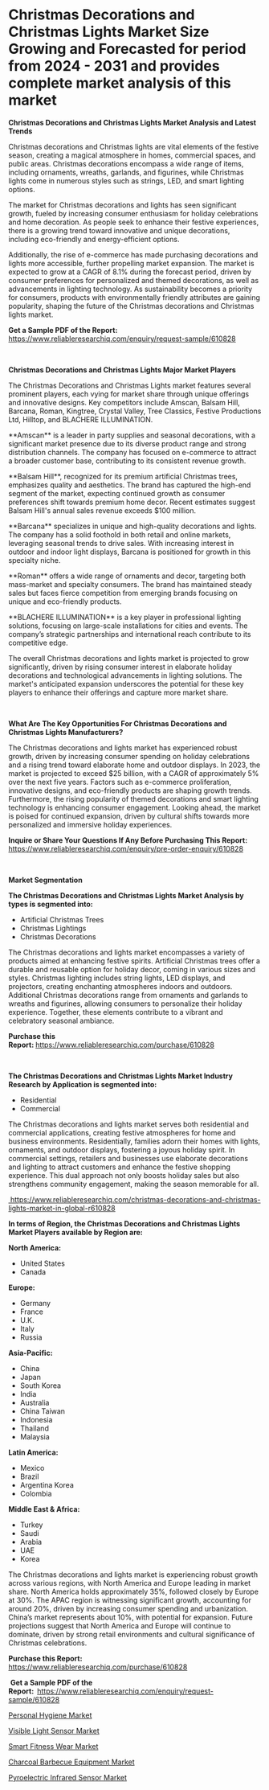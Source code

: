 <p><h1>Christmas Decorations and Christmas Lights Market Size Growing and Forecasted for period from 2024 - 2031 and provides complete market analysis of this market</h1></p><p><strong>Christmas Decorations and Christmas Lights Market Analysis and Latest Trends</strong></p>
<p><p>Christmas decorations and Christmas lights are vital elements of the festive season, creating a magical atmosphere in homes, commercial spaces, and public areas. Christmas decorations encompass a wide range of items, including ornaments, wreaths, garlands, and figurines, while Christmas lights come in numerous styles such as strings, LED, and smart lighting options. </p><p>The market for Christmas decorations and lights has seen significant growth, fueled by increasing consumer enthusiasm for holiday celebrations and home decoration. As people seek to enhance their festive experiences, there is a growing trend toward innovative and unique decorations, including eco-friendly and energy-efficient options.</p><p>Additionally, the rise of e-commerce has made purchasing decorations and lights more accessible, further propelling market expansion. The market is expected to grow at a CAGR of 8.1% during the forecast period, driven by consumer preferences for personalized and themed decorations, as well as advancements in lighting technology. As sustainability becomes a priority for consumers, products with environmentally friendly attributes are gaining popularity, shaping the future of the Christmas decorations and Christmas lights market.</p></p>
<p><strong>Get a Sample PDF of the Report:&nbsp;</strong> <a href="https://www.reliableresearchiq.com/enquiry/request-sample/610828?utm_campaign=1132&utm_medium=2&utm_source=Github&utm_content=ia&utm_term=29092024&utm_id=christmas-decorations-and-christmas-lights">https://www.reliableresearchiq.com/enquiry/request-sample/610828</a></p>
<p>&nbsp;</p>
<p><strong>Christmas Decorations and Christmas Lights Major Market Players</strong></p>
<p><p>The Christmas Decorations and Christmas Lights market features several prominent players, each vying for market share through unique offerings and innovative designs. Key competitors include Amscan, Balsam Hill, Barcana, Roman, Kingtree, Crystal Valley, Tree Classics, Festive Productions Ltd, Hilltop, and BLACHERE ILLUMINATION.</p><p>**Amscan** is a leader in party supplies and seasonal decorations, with a significant market presence due to its diverse product range and strong distribution channels. The company has focused on e-commerce to attract a broader customer base, contributing to its consistent revenue growth.</p><p>**Balsam Hill**, recognized for its premium artificial Christmas trees, emphasizes quality and aesthetics. The brand has captured the high-end segment of the market, expecting continued growth as consumer preferences shift towards premium home decor. Recent estimates suggest Balsam Hill's annual sales revenue exceeds $100 million.</p><p>**Barcana** specializes in unique and high-quality decorations and lights. The company has a solid foothold in both retail and online markets, leveraging seasonal trends to drive sales. With increasing interest in outdoor and indoor light displays, Barcana is positioned for growth in this specialty niche.</p><p>**Roman** offers a wide range of ornaments and decor, targeting both mass-market and specialty consumers. The brand has maintained steady sales but faces fierce competition from emerging brands focusing on unique and eco-friendly products.</p><p>**BLACHERE ILLUMINATION** is a key player in professional lighting solutions, focusing on large-scale installations for cities and events. The company’s strategic partnerships and international reach contribute to its competitive edge.</p><p>The overall Christmas decorations and lights market is projected to grow significantly, driven by rising consumer interest in elaborate holiday decorations and technological advancements in lighting solutions. The market's anticipated expansion underscores the potential for these key players to enhance their offerings and capture more market share.</p></p>
<p>&nbsp;</p>
<p><strong>What Are The Key Opportunities For Christmas Decorations and Christmas Lights Manufacturers?</strong></p>
<p><p>The Christmas decorations and lights market has experienced robust growth, driven by increasing consumer spending on holiday celebrations and a rising trend toward elaborate home and outdoor displays. In 2023, the market is projected to exceed $25 billion, with a CAGR of approximately 5% over the next five years. Factors such as e-commerce proliferation, innovative designs, and eco-friendly products are shaping growth trends. Furthermore, the rising popularity of themed decorations and smart lighting technology is enhancing consumer engagement. Looking ahead, the market is poised for continued expansion, driven by cultural shifts towards more personalized and immersive holiday experiences.</p></p>
<p><strong>Inquire or Share Your Questions If Any Before Purchasing This Report:</strong> <a href="https://www.reliableresearchiq.com/enquiry/pre-order-enquiry/610828?utm_campaign=1132&utm_medium=2&utm_source=Github&utm_content=ia&utm_term=29092024&utm_id=christmas-decorations-and-christmas-lights">https://www.reliableresearchiq.com/enquiry/pre-order-enquiry/610828</a></p>
<p>&nbsp;</p>
<p><strong>Market Segmentation</strong></p>
<p><strong>The Christmas Decorations and Christmas Lights Market Analysis by types is segmented into:</strong></p>
<p><ul><li>Artificial Christmas Trees</li><li>Christmas Lightings</li><li>Christmas Decorations</li></ul></p>
<p><p>The Christmas decorations and lights market encompasses a variety of products aimed at enhancing festive spirits. Artificial Christmas trees offer a durable and reusable option for holiday decor, coming in various sizes and styles. Christmas lighting includes string lights, LED displays, and projectors, creating enchanting atmospheres indoors and outdoors. Additional Christmas decorations range from ornaments and garlands to wreaths and figurines, allowing consumers to personalize their holiday experience. Together, these elements contribute to a vibrant and celebratory seasonal ambiance.</p></p>
<p><strong>Purchase this Report:&nbsp;</strong><a href="https://www.reliableresearchiq.com/purchase/610828?utm_campaign=1132&utm_medium=2&utm_source=Github&utm_content=ia&utm_term=29092024&utm_id=christmas-decorations-and-christmas-lights">https://www.reliableresearchiq.com/purchase/610828</a></p>
<p>&nbsp;</p>
<p><strong>The Christmas Decorations and Christmas Lights Market Industry Research by Application is segmented into:</strong></p>
<p><ul><li>Residential</li><li>Commercial</li></ul></p>
<p><p>The Christmas decorations and lights market serves both residential and commercial applications, creating festive atmospheres for home and business environments. Residentially, families adorn their homes with lights, ornaments, and outdoor displays, fostering a joyous holiday spirit. In commercial settings, retailers and businesses use elaborate decorations and lighting to attract customers and enhance the festive shopping experience. This dual approach not only boosts holiday sales but also strengthens community engagement, making the season memorable for all.</p></p>
<p><a href="https://www.reliableresearchiq.com/christmas-decorations-and-christmas-lights-market-in-global-r610828?utm_campaign=1132&utm_medium=2&utm_source=Github&utm_content=ia&utm_term=29092024&utm_id=christmas-decorations-and-christmas-lights">&nbsp;https://www.reliableresearchiq.com/christmas-decorations-and-christmas-lights-market-in-global-r610828</a></p>
<p><strong>In terms of Region, the Christmas Decorations and Christmas Lights Market Players available by Region are:</strong></p>
<p>
    <p> <strong> North America: </strong>
        <ul>
            <li>United States</li>
            <li>Canada</li>
        </ul>
        </p> 
    <p> <strong> Europe: </strong>
        <ul>
            <li>Germany</li>
            <li>France</li>
            <li>U.K.</li>
            <li>Italy</li>
            <li>Russia</li>
        </ul>
        </p> 
    <p> <strong> Asia-Pacific: </strong>
        <ul>
            <li>China</li>
            <li>Japan</li>
            <li>South Korea</li>
            <li>India</li>
            <li>Australia</li>
            <li>China Taiwan</li>
            <li>Indonesia</li>
            <li>Thailand</li>
            <li>Malaysia</li>
        </ul>
        </p> 
    <p> <strong> Latin America: </strong>
        <ul>
            <li>Mexico</li>
            <li>Brazil</li>
            <li>Argentina Korea</li>
            <li>Colombia</li>
        </ul>
        </p> 
    <p> <strong> Middle East & Africa: </strong>
        <ul>
            <li>Turkey</li>
            <li>Saudi</li>
            <li>Arabia</li>
            <li>UAE</li>
            <li>Korea</li>
        </ul>
    </p>
    </p>
<p><p>The Christmas decorations and lights market is experiencing robust growth across various regions, with North America and Europe leading in market share. North America holds approximately 35%, followed closely by Europe at 30%. The APAC region is witnessing significant growth, accounting for around 20%, driven by increasing consumer spending and urbanization. China’s market represents about 10%, with potential for expansion. Future projections suggest that North America and Europe will continue to dominate, driven by strong retail environments and cultural significance of Christmas celebrations.</p></p>
<p><strong>Purchase this Report: </strong><a href="https://www.reliableresearchiq.com/purchase/610828?utm_campaign=1132&utm_medium=2&utm_source=Github&utm_content=ia&utm_term=29092024&utm_id=christmas-decorations-and-christmas-lights">https://www.reliableresearchiq.com/purchase/610828</a></p>
<p>&nbsp;<strong>Get a Sample PDF of the Report:&nbsp;&nbsp;</strong><a href="https://www.reliableresearchiq.com/enquiry/request-sample/610828?utm_campaign=1132&utm_medium=2&utm_source=Github&utm_content=ia&utm_term=29092024&utm_id=christmas-decorations-and-christmas-lights">https://www.reliableresearchiq.com/enquiry/request-sample/610828</a></p>
<p><strong></strong></p>
<p><p><a href="https://www.linkedin.com/pulse/market-trends-global-personal-hygiene-forecast-analysis-2024-c1bec?utm_campaign=1132&utm_medium=2&utm_source=Github&utm_content=ia&utm_term=29092024&utm_id=christmas-decorations-and-christmas-lights">Personal Hygiene Market</a></p><p><a href="https://issuu.com/reportprime-2/docs/visible-light-sensor-market-size-20_c7e39413102dc8?utm_campaign=1132&utm_medium=2&utm_source=Github&utm_content=ia&utm_term=29092024&utm_id=christmas-decorations-and-christmas-lights">Visible Light Sensor Market</a></p><p><a href="https://www.linkedin.com/pulse/strategic-market-insights-navigating-global-smart-fitness-wear-5zutc?utm_campaign=1132&utm_medium=2&utm_source=Github&utm_content=ia&utm_term=29092024&utm_id=christmas-decorations-and-christmas-lights">Smart Fitness Wear Market</a></p><p><a href="https://github.com/MelgarBasny/Market-Research-Report-List-1/blob/main/charcoal-barbecue-equipment-market.md?utm_campaign=1132&utm_medium=2&utm_source=Github&utm_content=ia&utm_term=29092024&utm_id=christmas-decorations-and-christmas-lights">Charcoal Barbecue Equipment Market</a></p><p><a href="https://issuu.com/reportprime-2/docs/pyroelectric-infrared-sensor-market_7d3cade2876998?utm_campaign=1132&utm_medium=2&utm_source=Github&utm_content=ia&utm_term=29092024&utm_id=christmas-decorations-and-christmas-lights">Pyroelectric Infrared Sensor Market</a></p></p>